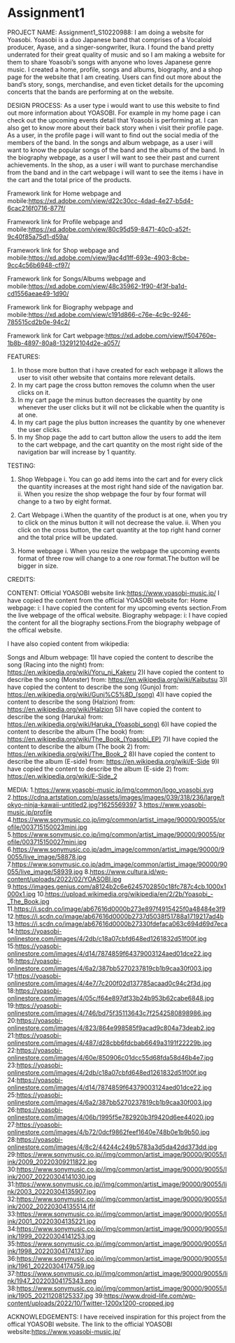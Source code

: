 # Assignment1

PROJECT NAME:
Assignment1_S10220988:
I am doing a website for Yoasobi. Yoasobi is a duo Japanese band that comprises of a Vocaloid producer, Ayase, and a singer-songwriter, Ikura. I found the band pretty underrated for their great quality of music and so I am making a website for them to share Yoasobi’s songs with anyone who loves Japanese genre music. I created a home, profile, songs and albums, biography, and a shop page for the website that I am creating. Users can find out more about the band’s story, songs, merchandise, and even ticket details for the upcoming concerts that the bands are performing at on the website.

DESIGN PROCESS:
As a user type i would want to use this website to find out more information about YOASOBI. For example in my home page i can check out the upcoming events detail that Yoasobi is performing at. I can also get to know more about their back story when i visit their profile page. As a user, in the profile page i will want to find out the social media of the members of the band. In the songs and album webpage, as a user i will want to know the popular songs of the band and the albums of the band. In the biography webpage, as a user I will want to see their past and current achievements. In the shop, as a user i will want to purchase merchandise from the band and in the cart webpage i will want to see the items i have in the cart and the total price of the products.

Framework link for Home webpage and mobile:https://xd.adobe.com/view/d22c30cc-4dad-4e27-b5d4-6cac216f0716-877f/

Framework link for Profile webpage and mobile:https://xd.adobe.com/view/80c95d59-8471-40c0-a52f-9c40f85a75d1-d59a/

Framework link for Shop webpage and mobile:https://xd.adobe.com/view/9ac4d1ff-693e-4903-8cbe-9cc4c56b6948-cf97/

Framework link for Songs/Albums webpage and mobile:https://xd.adobe.com/view/48c35962-1f90-4f3f-ba1d-cd1556aeae49-1d90/

Framework link for Biography webpage and mobile:https://xd.adobe.com/view/c191d866-c76e-4c9c-9246-785515cd2b0e-94c2/

Framework link for Cart webpage:https://xd.adobe.com/view/f504760e-1b8b-4897-80a8-132912104d2e-a057/

FEATURES:

1. In those more button that i have created for each webpage it allows the user to visit other website that contains more relevant details.
2. In my cart page the cross button removes the column when the user clicks on it.
3. In my cart page the minus button decreases the quantity by one whenever the user clicks but it will not be clickable when the quantity is at one.
4. In my cart page the plus button increases the quantity by one whenever the user clicks.
5. In my Shop page the add to cart button allow the users to add the item to the cart webpage, and the cart quantity on the most right side of the navigation bar will increase by 1 quantity.

TESTING:

1. Shop Webpage
   i. You can go add items into the cart and for every click the quantity increases at the most right hand side of the navigation bar.
   ii. When you resize the shop webpage the four by four format will change to a two by eight format.

2. Cart Webpage
   i.When the quantity of the product is at one, when you try to click on the minus button it will not decrease the value.
   ii. When you click on the cross button, the cart quantity at the top right hand corner and the total price will be updated.

3. Home webpage
   i. When you resize the webpage the upcoming events format of three row will change to a one row format.The button will be bigger in size.

CREDITS:

CONTENT:
Official YOASOBI website link:https://www.yoasobi-music.jp/
I have copied the content from the official YOASOBI website for:
Home webpage:
i: I have copied the content for my upcoming events section.From the live webpage of the offical website.
Biography webpage:
i: I have copied the content for all the biography sections.From the biography webpage of the offical website.

I have also copied content from wikipedia:

Songs and Album webpage:
1)I have copied the content to describe the song (Racing into the night) from: https://en.wikipedia.org/wiki/Yoru_ni_Kakeru
2)I have copied the content to describe the song (Monster) from: https://en.wikipedia.org/wiki/Kaibutsu
3)I have copied the content to describe the song (Gunjo) from: https://en.wikipedia.org/wiki/Gunj%C5%8D_(song)
4)I have copied the content to describe the song (Halzion) from: https://en.wikipedia.org/wiki/Halzion
5)I have copied the content to describe the song (Haruka) from: https://en.wikipedia.org/wiki/Haruka_(Yoasobi_song)
6)I have copied the content to describe the album (The book) from: https://en.wikipedia.org/wiki/The_Book_(Yoasobi_EP)
7)I have copied the content to describe the album (The book 2) from: https://en.wikipedia.org/wiki/The_Book_2
8)I have copied the content to describe the album (E-side) from: https://en.wikipedia.org/wiki/E-Side
9)I have copied the content to describe the album (E-side 2) from: https://en.wikipedia.org/wiki/E-Side_2

MEDIA: 1.https://www.yoasobi-music.jp/img/common/logo_yoasobi.svg 2.https://cdna.artstation.com/p/assets/images/images/039/318/236/large/tokyo-ninja-kawaii-untitled2.jpg?1625569397 3.https://www.yoasobi-music.jp/profile 4.https://www.sonymusic.co.jp/img/common/artist_image/90000/90055/profile/003715150023mini.jpg 5.https://www.sonymusic.co.jp/img/common/artist_image/90000/90055/profile/003715150027mini.jpg 6.https://www.sonymusic.co.jp/adm_image/common/artist_image/90000/90055/live_image/58878.jpg 7.https://www.sonymusic.co.jp/adm_image/common/artist_image/90000/90055/live_image/58939.jpg 8.https://www.cultura.id/wp-content/uploads/2022/02/YOASOBI.jpg 9.https://images.genius.com/a8124b2c6e6245702850c18fc787c4cb.1000x1000x1.jpg 10.https://upload.wikimedia.org/wikipedia/en/2/2b/Yoasobi_-_The_Book.jpg 11.https://i.scdn.co/image/ab67616d0000b273e897f4915425f0a48484e3f9 12.https://i.scdn.co/image/ab67616d0000b2737d5038f51788a1719217ad4b 13.https://i.scdn.co/image/ab67616d0000b27330fdefaca063c694d69d7eca 14:https://yoasobi-onlinestore.com/images/4/2db/c18a07cbfd648ed1261832d51f00f.jpg 15:https://yoasobi-onlinestore.com/images/4/d14/7874859f64379003124aed01dce22.jpg 16:https://yoasobi-onlinestore.com/images/4/6a2/387bb5270237819cb1b9caa30f003.jpg 17:https://yoasobi-onlinestore.com/images/4/4e7/7c200f02d137785acaad0c94c2f3d.jpg 18:https://yoasobi-onlinestore.com/images/4/05c/f64e897df33b24b953b62cabe6848.jpg 19:https://yoasobi-onlinestore.com/images/4/746/bd75f35113643c7f2542580898986.jpg 20:https://yoasobi-onlinestore.com/images/4/823/864e998585f9acad9c804a73deab2.jpg 21:https://yoasobi-onlinestore.com/images/4/487/d28cbb6fdcbab6649a3191f22229b.jpg 22:https://yoasobi-onlinestore.com/images/4/60e/850906c01dcc55d68fda58d46b4e7.jpg 23:https://yoasobi-onlinestore.com/images/4/2db/c18a07cbfd648ed1261832d51f00f.jpg 24:https://yoasobi-onlinestore.com/images/4/d14/7874859f64379003124aed01dce22.jpg 25:https://yoasobi-onlinestore.com/images/4/6a2/387bb5270237819cb1b9caa30f003.jpg 26:https://yoasobi-onlinestore.com/images/4/06b/1995f5e782920b3f9420d6ee44020.jpg 27:https://yoasobi-onlinestore.com/images/4/b72/0dcf9862feef1640e748b0e1b9b50.jpg 28:https://yoasobi-onlinestore.com/images/4/8c2/44244c249b5783a3d5da42dd373dd.jpg 29:https://www.sonymusic.co.jp//img/common/artist_image/90000/90055/link/2009_20220309211822.jpg 30:https://www.sonymusic.co.jp//img/common/artist_image/90000/90055/link/2007_20220304141030.jpg 31:https://www.sonymusic.co.jp//img/common/artist_image/90000/90055/link/2003_20220304135907.jpg 32:https://www.sonymusic.co.jp//img/common/artist_image/90000/90055/link/2002_20220304135514.jfif 33:https://www.sonymusic.co.jp//img/common/artist_image/90000/90055/link/2001_20220304135221.jpg 34:https://www.sonymusic.co.jp//img/common/artist_image/90000/90055/link/1999_20220304141253.jpg 35:https://www.sonymusic.co.jp//img/common/artist_image/90000/90055/link/1998_20220304174137.jpg 36:https://www.sonymusic.co.jp//img/common/artist_image/90000/90055/link/1961_20220304174759.jpg 37:https://www.sonymusic.co.jp//img/common/artist_image/90000/90055/link/1947_20220304175343.png 38:https://www.sonymusic.co.jp//img/common/artist_image/90000/90055/link/1905_20211208125337.jpg 39:https://www.droid-life.com/wp-content/uploads/2022/10/Twitter-1200x1200-cropped.jpg

ACKNOWLEDGEMENTS:
I have received inspiration for this project from the offical YOASOBI website.
The link to the official YOASOBI website:https://www.yoasobi-music.jp/
